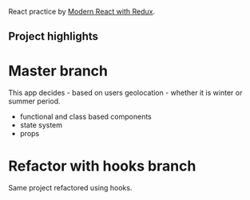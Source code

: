 React practice by [Modern React with Redux](https://www.udemy.com/course/react-redux/).

## Project highlights

# Master branch

This app decides - based on users geolocation - whether it is winter or summer period.

- functional and class based components
- state system
- props

# Refactor with hooks branch

Same project refactored using hooks.
